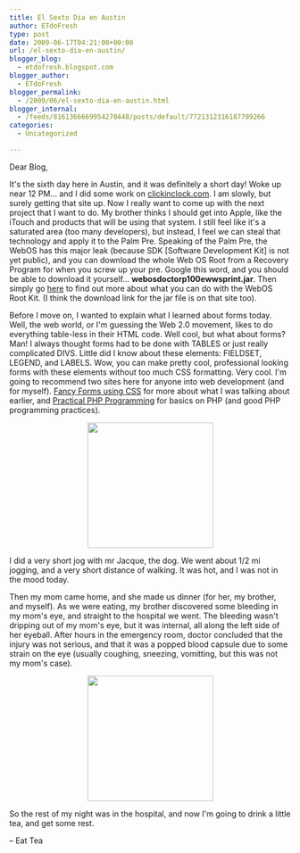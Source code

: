 ```yaml
---
title: El Sexto Dia en Austin
author: ETdoFresh
type: post
date: 2009-06-17T04:21:00+00:00
url: /el-sexto-dia-en-austin/
blogger_blog:
  - etdofresh.blogspot.com
blogger_author:
  - ETdoFresh
blogger_permalink:
  - /2009/06/el-sexto-dia-en-austin.html
blogger_internal:
  - /feeds/8161366669954270448/posts/default/7721312316187709266
categories:
  - Uncategorized

---
```

Dear Blog,

It's the sixth day here in Austin, and it was definitely a short day! Woke up near 12 PM... and I did some work on [clickinclock.com][1]. I am slowly, but surely getting that site up. Now I really want to come up with the next project that I want to do. My brother thinks I should get into Apple, like the iTouch and products that will be using that system. I still feel like it's a saturated area (too many developers), but instead, I feel we can steal that technology and apply it to the Palm Pre. Speaking of the Palm Pre, the WebOS has this major leak (because SDK [Software Development Kit] is not yet public), and you can download the whole Web OS Root from a Recovery Program for when you screw up your pre. Google this word, and you should be able to download it yourself... **webosdoctorp100ewwsprint.jar**. Then simply go [here][2] to find out more about what you can do with the WebOS Root Kit. (I think the download link for the jar file is on that site too).

Before I move on, I wanted to explain what I learned about forms today. Well, the web world, or I'm guessing the Web 2.0 movement, likes to do everything table-less in their HTML code. Well cool, but what about forms? Man! I always thought forms had to be done with TABLES or just really complicated DIVS. Little did I know about these elements: FIELDSET, LEGEND, and LABELS. Wow, you can make pretty cool, professional looking forms with these elements without too much CSS formatting. Very cool. I'm going to recommend two sites here for anyone into web development (and for myself). [Fancy Forms using CSS][3] for more about what I was talking about earlier, and [Practical PHP Programming][4] for basics on PHP (and good PHP programming practices).

<p align="center">
  <a href="http://lh4.ggpht.com/_yEPuIWl8ybE/SjhzXH43UmI/AAAAAAAAAH0/HAe50VsCUjo/s1600/S6301591.JPG"><img src="http://lh4.ggpht.com/_yEPuIWl8ybE/SjhzXH43UmI/AAAAAAAAAH0/HAe50VsCUjo/s288/S6301591.JPG" width="225" /></a>
</p>

I did a very short jog with mr Jacque, the dog. We went about 1/2 mi jogging, and a very short distance of walking. It was hot, and I was not in the mood today.

Then my mom came home, and she made us dinner (for her, my brother, and myself). As we were eating, my brother discovered some bleeding in my mom's eye, and straight to the hospital we went. The bleeding wasn't dripping out of my mom's eye, but it was internal, all along the left side of her eyeball. After hours in the emergency room, doctor concluded that the injury was not serious, and that it was a popped blood capsule due to some strain on the eye (usually coughing, sneezing, vomitting, but this was not my mom's case).

<p align="center">
  <a href="http://lh3.ggpht.com/_yEPuIWl8ybE/SjhzWhokc4I/AAAAAAAAAHs/8Tr7Y-y6clI/s1600/S6301595.JPG"><img src="http://lh3.ggpht.com/_yEPuIWl8ybE/SjhzWhokc4I/AAAAAAAAAHs/8Tr7Y-y6clI/s288/S6301595.JPG" width="225" /></a>
</p>

So the rest of my night was in the hospital, and now I'm going to drink a little tea, and get some rest.

– Eat Tea

 [1]: http://www.clickinclock.com/
 [2]: http://forums.precentral.net/web-os-development/184378-ok-rom-comes.html
 [3]: http://www.sitepoint.com/article/fancy-form-design-css/
 [4]: http://www.tuxradar.com/practicalphp/